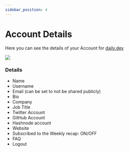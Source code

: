 ```yaml
---
sidebar_position: 4
---
```


# Account Details

Here you can see the details of your Account for [daily.dev](https://daily.dev)

![](https://daily-now-res.cloudinary.com/image/upload/v1635920907/docs/test12.png)

### Details
- Name
- Username
- Email (can be set to not be shared publicly)
- Bio
- Company
- Job Title
- Twitter Account
- GitHub Account
- Hashnode account
- Website
- Subscribed to the Weekly recap: ON/OFF
- FAQ
- Logout


